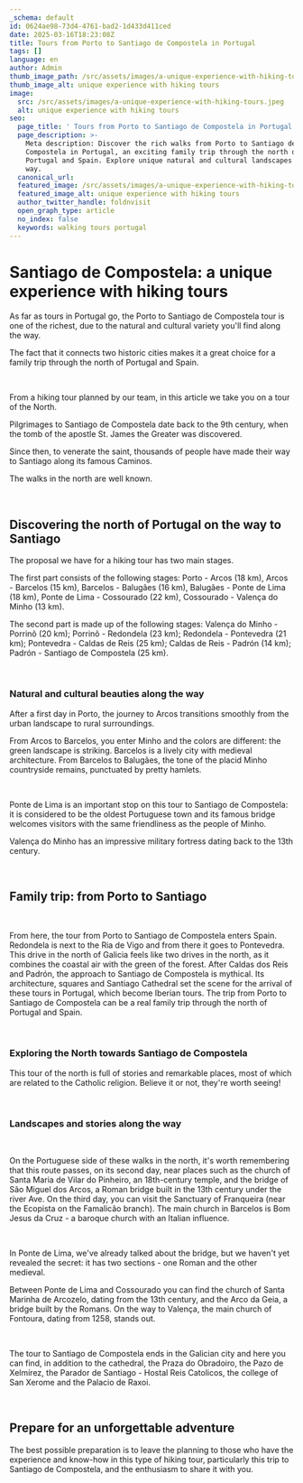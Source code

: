 ```yaml
---
_schema: default
id: 0624ae98-73d4-4761-bad2-1d433d411ced
date: 2025-03-16T18:23:08Z
title: Tours from Porto to Santiago de Compostela in Portugal
tags: []
language: en
author: Admin
thumb_image_path: /src/assets/images/a-unique-experience-with-hiking-tours-1.jpeg
thumb_image_alt: unique experience with hiking tours
image:
  src: /src/assets/images/a-unique-experience-with-hiking-tours.jpeg
  alt: unique experience with hiking tours
seo:
  page_title: ' Tours from Porto to Santiago de Compostela in Portugal'
  page_description: >-
    Meta description: Discover the rich walks from Porto to Santiago de
    Compostela in Portugal, an exciting family trip through the north of
    Portugal and Spain. Explore unique natural and cultural landscapes along the
    way.
  canonical_url:
  featured_image: /src/assets/images/a-unique-experience-with-hiking-tours.jpeg
  featured_image_alt: unique experience with hiking tours
  author_twitter_handle: foldnvisit
  open_graph_type: article
  no_index: false
  keywords: walking tours portugal
---
```

# **Santiago de Compostela: a unique experience with hiking tours**

<SnippetsAstroImage image_path="/src/assets/images/a-unique-experience-with-hiking-tours.jpeg" image_alt="a unique experience with hiking tours"/>

As far as tours in Portugal go, the Porto to Santiago de Compostela tour is one of the richest, due to the natural and cultural variety you'll find along the way.

The fact that it connects two historic cities makes it a great choice for a family trip through the north of Portugal and Spain.

<br>

From a hiking tour planned by our team, in this article we take you on a tour of the North.

Pilgrimages to Santiago de Compostela date back to the 9th century, when the tomb of the apostle St. James the Greater was discovered.

Since then, to venerate the saint, thousands of people have made their way to Santiago along its famous Caminos.

The walks in the north are well known.

&nbsp;

## **Discovering the north of Portugal on the way to Santiago**

The proposal we have for a hiking tour has two main stages.

The first part consists of the following stages: Porto - Arcos (18 km), Arcos - Barcelos (15 km), Barcelos - Balugães (16 km), Balugães - Ponte de Lima (18 km), Ponte de Lima - Cossourado (22 km), Cossourado - Valença do Minho (13 km).

The second part is made up of the following stages: Valença do Minho - Porrinõ (20 km); Porrinõ - Redondela (23 km); Redondela - Pontevedra (21 km); Pontevedra - Caldas de Reis (25 km); Caldas de Reis - Padrón (14 km); Padrón - Santiago de Compostela (25 km).

&nbsp;

### **Natural and cultural beauties along the way**

After a first day in Porto, the journey to Arcos transitions smoothly from the urban landscape to rural surroundings.

From Arcos to Barcelos, you enter Minho and the colors are different: the green landscape is striking. Barcelos is a lively city with medieval architecture. From Barcelos to Balugães, the tone of the placid Minho countryside remains, punctuated by pretty hamlets.

&nbsp;

Ponte de Lima is an important stop on this tour to Santiago de Compostela: it is considered to be the oldest Portuguese town and its famous bridge welcomes visitors with the same friendliness as the people of Minho.

Valença do Minho has an impressive military fortress dating back to the 13th century.

&nbsp;

## **Family trip: from Porto to Santiago**

&nbsp;

From here, the tour from Porto to Santiago de Compostela enters Spain. Redondela is next to the Ria de Vigo and from there it goes to Pontevedra. This drive in the north of Galicia feels like two drives in the north, as it combines the coastal air with the green of the forest. After Caldas dos Reis and Padrón, the approach to Santiago de Compostela is mythical. Its architecture, squares and Santiago Cathedral set the scene for the arrival of these tours in Portugal, which become Iberian tours. The trip from Porto to Santiago de Compostela can be a real family trip through the north of Portugal and Spain.

&nbsp;

### **Exploring the North towards Santiago de Compostela**

This tour of the north is full of stories and remarkable places, most of which are related to the Catholic religion. Believe it or not, they're worth seeing!

&nbsp;

### **Landscapes and stories along the way**

&nbsp;

On the Portuguese side of these walks in the north, it's worth remembering that this route passes, on its second day, near places such as the church of Santa Maria de Vilar do Pinheiro, an 18th-century temple, and the bridge of São Miguel dos Arcos, a Roman bridge built in the 13th century under the river Ave. On the third day, you can visit the Sanctuary of Franqueira (near the Ecopista on the Famalicão branch). The main church in Barcelos is Bom Jesus da Cruz - a baroque church with an Italian influence.

&nbsp;

In Ponte de Lima, we've already talked about the bridge, but we haven't yet revealed the secret: it has two sections - one Roman and the other medieval.

Between Ponte de Lima and Cossourado you can find the church of Santa Marinha de Arcozelo, dating from the 13th century, and the Arco da Geia, a bridge built by the Romans. On the way to Valença, the main church of Fontoura, dating from 1258, stands out.

&nbsp;

The tour to Santiago de Compostela ends in the Galician city and here you can find, in addition to the cathedral, the Praza do Obradoiro, the Pazo de Xelmírez, the Parador de Santiago - Hostal Reis Catolicos, the college of San Xerome and the Palacio de Raxoi.

&nbsp;

## **Prepare for an unforgettable adventure**

The best possible preparation is to leave the planning to those who have the experience and know-how in this type of hiking tour, particularly this trip to Santiago de Compostela, and the enthusiasm to share it with you.

&nbsp;